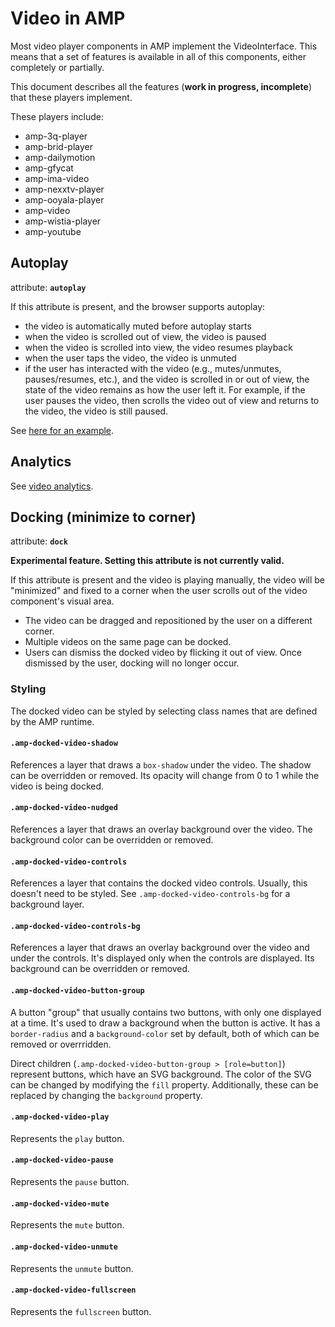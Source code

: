 # Video in AMP

Most video player components in AMP implement the VideoInterface. This means
that a set of features is available in all of this components, either completely
or partially.

This document describes all the features (**work in progress, incomplete**) that
these players implement.

These players include:

- amp-3q-player
- amp-brid-player
- amp-dailymotion
- amp-gfycat
- amp-ima-video
- amp-nexxtv-player
- amp-ooyala-player
- amp-video
- amp-wistia-player
- amp-youtube

## Autoplay

attribute: **`autoplay`**

If this attribute is present, and the browser supports autoplay:

- the video is automatically muted before autoplay starts
- when the video is scrolled out of view, the video is paused
- when the video is scrolled into view, the video resumes playback
- when the user taps the video, the video is unmuted
- if the user has interacted with the video (e.g., mutes/unmutes, pauses/resumes, etc.), and the video is scrolled in or out of view, the state of the video remains as how the user left it. For example, if the user pauses the video, then scrolls the video out of view and returns to the video, the video is still paused.

See [here for an example](https://ampbyexample.com/components/amp-video/#autoplay).

## Analytics

See [video analytics](../extensions/amp-analytics/amp-video-analytics.md).

## Docking (minimize to corner)

attribute: **`dock`**

**Experimental feature. Setting this attribute is not currently valid.**

If this attribute is present and the video is playing manually, the video will
be "minimized" and fixed to a corner when the user scrolls out of the video
component's visual area.

- The video can be dragged and repositioned by the user on a different corner.
- Multiple videos on the same page can be docked.
- Users can dismiss the docked video by flicking it out of view. Once dismissed
by the user, docking will no longer occur.

### Styling

The docked video can be styled by selecting class names that are defined by the
AMP runtime.

#### `.amp-docked-video-shadow`

References a layer that draws a `box-shadow` under the video. The shadow can be
overridden or removed. Its opacity will change from 0 to 1 while the video is
being docked.

#### `.amp-docked-video-nudged`

References a layer that draws an overlay background over the video. The
background color can be overridden or removed.

#### `.amp-docked-video-controls`

References a layer that contains the docked video controls. Usually, this
doesn't need to be styled. See `.amp-docked-video-controls-bg` for a background
layer.

#### `.amp-docked-video-controls-bg`

References a layer that draws an overlay background over the video and under
the controls. It's displayed only when the controls are displayed. Its
background can be overridden or removed.

#### `.amp-docked-video-button-group`

A button "group" that usually contains two buttons, with only one displayed at
a time. It's used to draw a background when the button is active. It has a
`border-radius` and a `background-color` set by default, both of which can be
removed or overrridden.

Direct children (`.amp-docked-video-button-group > [role=button]`) represent
buttons, which have an SVG background. The color of the SVG can be changed by
modifying the `fill` property. Additionally, these can be replaced by changing
the `background` property.

#### `.amp-docked-video-play`

Represents the `play` button.

#### `.amp-docked-video-pause`

Represents the `pause` button.

#### `.amp-docked-video-mute`

Represents the `mute` button.

#### `.amp-docked-video-unmute`

Represents the `unmute` button.

#### `.amp-docked-video-fullscreen`

Represents the `fullscreen` button.


